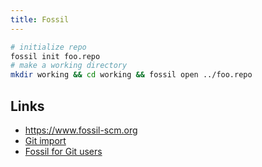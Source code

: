 ```yaml
---
title: Fossil
---
```


```bash
# initialize repo
fossil init foo.repo
# make a working directory
mkdir working && cd working && fossil open ../foo.repo
```

## Links

* <https://www.fossil-scm.org>
* [Git import](https://www.fossil-scm.org/home/doc/trunk/www/inout.wiki)
* [Fossil for Git users](https://www.fossil-scm.org/home/doc/trunk/www/gitusers.md)
